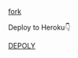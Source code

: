 [fork](https://github.com/SL-Alpha-X-Team/Alpha-X-MD-Bot-Installer/fork)

Deploy to Heroku👇

[DEPOLY](https://dashboard.heroku.com/new?template=https://github.com/SL-Alpha-X-Team/Alpha-X-MD-Bot-Installer
)
